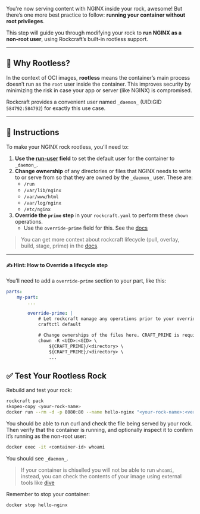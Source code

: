 You're now serving content with NGINX inside your rock, awesome! But there’s one more best practice to follow: **running your container without root privileges**.

This step will guide you through modifying your rock to **run NGINX as a non-root user**, using Rockcraft’s built-in rootless support.

---

## 🧐 Why Rootless?

In the context of OCI images, **rootless** means the container’s main process doesn’t run as the `root` user inside the container. This improves security by minimizing the risk in case your app or server (like NGINX) is compromised.

Rockcraft provides a convenient user named `_daemon_` (UID:GID `584792:584792`) for exactly this use case.

---

## 📝 Instructions

To make your NGINX rock rootless, you’ll need to:

1. **Use the [run-user](https://documentation.ubuntu.com/rockcraft/en/latest/reference/rockcraft.yaml/#run-user) field** to set the default user for the container to `_daemon_`.
2. **Change ownership** of any directories or files that NGINX needs to write to or serve from so that they are owned by the `_daemon_` user. These are:
    * `/run`
    * `/var/lib/nginx` 
    * `/var/www/html`
    * `/var/log/nginx`
    * `/etc/nginx`
3. **Override the `prime` step** in your `rockcraft.yaml` to perform these `chown` operations. 
    * Use the `override-prime` field for this. See the [docs](https://documentation.ubuntu.com/rockcraft/en/latest/common/craft-parts/reference/part_properties/#override-prime)

> You can get more context about rockcraft lifecycle (pull, overlay, build, stage, prime) in the [docs](https://documentation.ubuntu.com/rockcraft/en/latest/explanation/lifecycle/).

---

#### ✍️ Hint: How to Override a lifecycle step

You’ll need to add a `override-prime` section to your part, like this:

```yaml
parts:
    my-part:
        ...

        override-prime: |
            # Let rockcraft manage any operations prior to your override commands
            craftctl default

            # Change ownerships of the files here. CRAFT_PRIME is required to tell rockcraft where the files are.
            chown -R <UID>:<GID> \
                ${CRAFT_PRIME}/<directory> \
                ${CRAFT_PRIME}/<directory> \
                ...
```

## ✅ Test Your Rootless Rock

Rebuild and test your rock:

```bash
rockcraft pack
skopeo-copy <your-rock-name>
docker run --rm -d -p 8080:80 --name hello-nginx "<your-rock-name>:<version>"
```

You should be able to run curl and check the file being served by your rock. Then verify that the container is running, and optionally inspect it to confirm it’s running as the non-root user:

```bash
docker exec -it <container-id> whoami
```

You should see `_daemon_`.

> If your container is chiselled you will not be able to run `whoami`, instead, you can check the contents of your image using external tools like [dive](https://github.com/wagoodman/dive)

Remember to stop your container:

```bash
docker stop hello-nginx
```